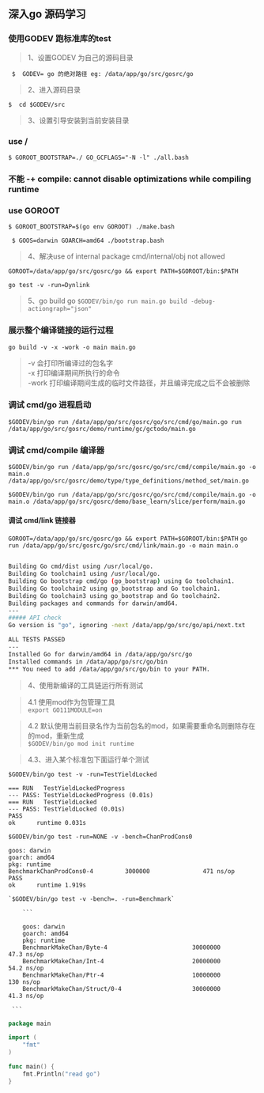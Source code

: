 ## 深入go 源码学习

### 使用GODEV 跑标准库的test

>1、设置GODEV 为自己的源码目录  

` $  GODEV= go 的绝对路径 eg: /data/app/go/src/gosrc/go`  

>2、进入源码目录

` $  cd $GODEV/src `  

>3、设置引导安装到当前安装目录

### use / 
` $ GOROOT_BOOTSTRAP=./ GO_GCFLAGS="-N -l" ./all.bash `  
### 不能 -+  compile: cannot disable optimizations while compiling runtime

###  use GOROOT  
` $ GOROOT_BOOTSTRAP=$(go env GOROOT) ./make.bash `

` $ GOOS=darwin GOARCH=amd64 ./bootstrap.bash`

>4、解决use of internal package cmd/internal/obj not allowed

`GOROOT=/data/app/go/src/gosrc/go && export PATH=$GOROOT/bin:$PATH`

`go test -v -run=Dynlink`

>5、go build go
`$GODEV/bin/go run main.go build -debug-actiongraph="json"`

### 展示整个编译链接的运行过程

`go build -v -x -work -o main main.go`
 > -v 会打印所编译过的包名字  
 > -x 打印编译期间所执行的命令  
 > -work 打印编译期间生成的临时文件路径，并且编译完成之后不会被删除  

### 调试 cmd/go 进程启动
`$GODEV/bin/go run /data/app/go/src/gosrc/go/src/cmd/go/main.go run  /data/app/go/src/gosrc/demo/runtime/gc/gctodo/main.go`

### 调试 cmd/compile 编译器
`$GODEV/bin/go run /data/app/go/src/gosrc/go/src/cmd/compile/main.go -o main.o /data/app/go/src/gosrc/demo/type/type_definitions/method_set/main.go`


`$GODEV/bin/go run /data/app/go/src/gosrc/go/src/cmd/compile/main.go -o main.o /data/app/go/src/gosrc/demo/base_learn/slice/perform/main.go`

#### 调试 cmd/link 链接器
`GOROOT=/data/app/go/src/gosrc/go && export PATH=$GOROOT/bin:$PATH`
`go run /data/app/go/src/gosrc/go/src/cmd/link/main.go -o main main.o`

```sh

Building Go cmd/dist using /usr/local/go.
Building Go toolchain1 using /usr/local/go.
Building Go bootstrap cmd/go (go_bootstrap) using Go toolchain1.
Building Go toolchain2 using go_bootstrap and Go toolchain1.
Building Go toolchain3 using go_bootstrap and Go toolchain2.
Building packages and commands for darwin/amd64.
---
##### API check
Go version is "go", ignoring -next /data/app/go/src/go/api/next.txt

ALL TESTS PASSED
---
Installed Go for darwin/amd64 in /data/app/go/src/go
Installed commands in /data/app/go/src/go/bin
*** You need to add /data/app/go/src/go/bin to your PATH.

```

>4、使用新编译的工具链运行所有测试  

 >4.1 使用mod作为包管理工具  
   `export GO111MODULE=on`

 >4.2 默认使用当前目录名作为当前包名的mod，如果需要重命名则删除存在的mod，重新生成  
   `$GODEV/bin/go mod init runtime`

>4.3、进入某个标准包下面运行单个测试  

   `$GODEV/bin/go test -v -run=TestYieldLocked`

    === RUN   TestYieldLockedProgress
	--- PASS: TestYieldLockedProgress (0.01s)
	=== RUN   TestYieldLocked
	--- PASS: TestYieldLocked (0.01s)
	PASS
	ok  	runtime	0.031s

   `$GODEV/bin/go test -run=NONE -v -bench=ChanProdCons0`

	goos: darwin
	goarch: amd64
	pkg: runtime
	BenchmarkChanProdCons0-4         3000000               471 ns/op
	PASS
	ok      runtime 1.919s

    `$GODEV/bin/go test -v -bench=. -run=Benchmark`

		```

		goos: darwin
		goarch: amd64
		pkg: runtime
		BenchmarkMakeChan/Byte-4                        30000000                47.3 ns/op
		BenchmarkMakeChan/Int-4                         20000000                54.2 ns/op
		BenchmarkMakeChan/Ptr-4                         10000000               130 ns/op
		BenchmarkMakeChan/Struct/0-4                    30000000                41.3 ns/op

	 ```
   

```go
package main

import (
	"fmt"
)

func main() {
	fmt.Println("read go")
}

```
